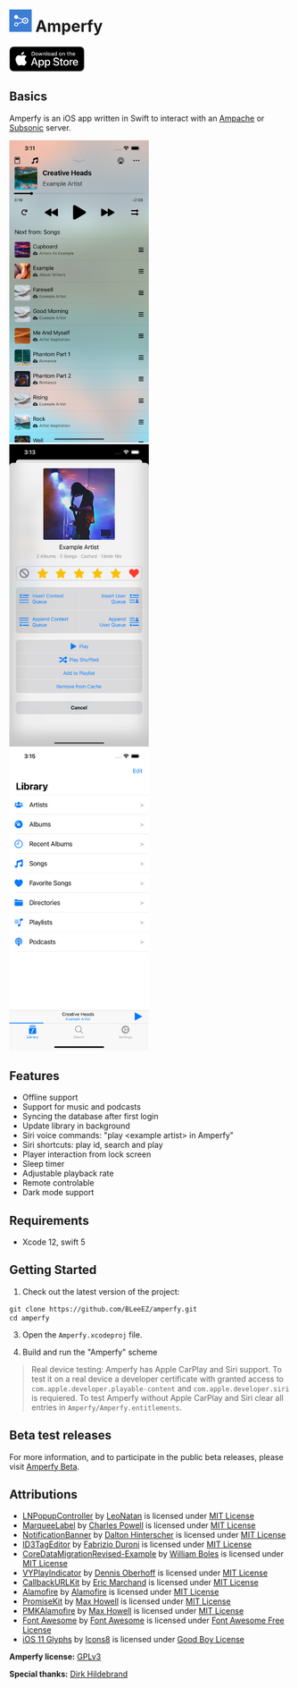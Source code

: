 # ![Logo](https://github.com/BLeeEZ/amperfy/blob/master/AmperfyKit/Assets/Assets.xcassets/AppIcon.appiconset/Icon-40.png) Amperfy

<a href="https://apps.apple.com/app/amperfy-music/id1530145038#?platform=iphone"><img src=".github/AppStore/Download_on_the_App_Store_Badge_US-UK_RGB_blk_092917.svg" height="45" /></a>

## Basics

Amperfy is an iOS app written in Swift to interact with an [Ampache](http://ampache.github.io) or [Subsonic](http://www.subsonic.org) server.

<img src=".github/Screenshots/Player.jpg" width="250" alt="Screenshot of the Amperfy player" /> &nbsp;
<img src=".github/Screenshots/ArtistDetail.jpg" width="250" alt="Screenshot of the Amperfy artist detail view" /> &nbsp;
<img src=".github/Screenshots/Library.jpg" width="250" alt="Screenshot of the Amperfy library view" />

## Features

- Offline support
- Support for music and podcasts
- Syncing the database after first login
- Update library in background
- Siri voice commands: "play \<example artist\> in Amperfy"
- Siri shortcuts: play id, search and play
- Player interaction from lock screen
- Sleep timer
- Adjustable playback rate
- Remote controlable
- Dark mode support

## Requirements

* Xcode 12, swift 5

## Getting Started

1. Check out the latest version of the project:
  ```
  git clone https://github.com/BLeeEZ/amperfy.git
  cd amperfy
  ```

3. Open the `Amperfy.xcodeproj` file.

4. Build and run the "Amperfy" scheme

  >Real device testing: Amperfy has Apple CarPlay and Siri support. To test it on a real device a developer certificate with granted access to `com.apple.developer.playable-content` and `com.apple.developer.siri` is requiered. To test Amperfy without Apple CarPlay and Siri clear all entries in `Amperfy/Amperfy.entitlements`.

## Beta test releases

For more information, and to participate in the public beta releases, please visit [Amperfy Beta](https://github.com/BLeeEZ/amperfy/issues/25).

## Attributions

- [LNPopupController](https://github.com/LeoNatan/LNPopupController) by [LeoNatan](https://github.com/LeoNatan) is licensed under [MIT License](https://github.com/LeoNatan/LNPopupController/blob/master/LICENSE)
- [MarqueeLabel](https://github.com/cbpowell/MarqueeLabel) by [Charles Powell](https://github.com/cbpowell) is licensed under [MIT License](https://github.com/cbpowell/MarqueeLabel/blob/master/LICENSE)
- [NotificationBanner](https://github.com/Daltron/NotificationBanner) by [Dalton Hinterscher](https://github.com/Daltron) is licensed under [MIT License](https://github.com/Daltron/NotificationBanner/blob/master/LICENSE)
- [ID3TagEditor](https://github.com/chicio/ID3TagEditor) by [Fabrizio Duroni](https://github.com/chicio) is licensed under [MIT License](https://github.com/chicio/ID3TagEditor/blob/master/LICENSE.md)
- [CoreDataMigrationRevised-Example](https://github.com/wibosco/CoreDataMigrationRevised-Example) by [William Boles](https://github.com/wibosco) is licensed under [MIT License](https://github.com/wibosco/CoreDataMigrationRevised-Example/blob/master/LICENSE)
- [VYPlayIndicator](https://github.com/obrhoff/VYPlayIndicator) by [Dennis Oberhoff](https://github.com/obrhoff) is licensed under [MIT License](https://github.com/obrhoff/VYPlayIndicator/blob/master/LICENSE)
- [CallbackURLKit](https://github.com/phimage/CallbackURLKit) by [Eric Marchand](https://github.com/phimage) is licensed under [MIT License](https://github.com/phimage/CallbackURLKit/blob/master/LICENSE)
- [Alamofire](https://github.com/Alamofire/Alamofire) by [Alamofire](https://github.com/Alamofire) is licensed under [MIT License](https://github.com/Alamofire/Alamofire/blob/master/LICENSE)
- [PromiseKit](https://github.com/mxcl/PromiseKit) by [Max Howell](https://github.com/mxcl) is licensed under [MIT License](https://github.com/mxcl/PromiseKit/blob/master/LICENSE)
- [PMKAlamofire](https://github.com/PromiseKit/PMKAlamofire) by [Max Howell](https://github.com/mxcl) is licensed under [MIT License](https://github.com/PromiseKit/PMKAlamofire/blob/master/LICENSE)
- [Font Awesome](https://fontawesome.com/) by [Font Awesome](https://fontawesome.com/) is licensed under [Font Awesome Free License](https://github.com/FortAwesome/Font-Awesome/blob/master/LICENSE.txt)
- [iOS 11 Glyphs](https://icons8.com/ios) by [Icons8](https://icons8.com) is licensed under [Good Boy License](https://icons8.com/good-boy-license/)

**Amperfy license:** [GPLv3](https://github.com/BLeeEZ/Amperfy/blob/master/LICENSE)

**Special thanks:** [Dirk Hildebrand](https://apps.apple.com/us/developer/dirk-hildebrand/id654444924)
